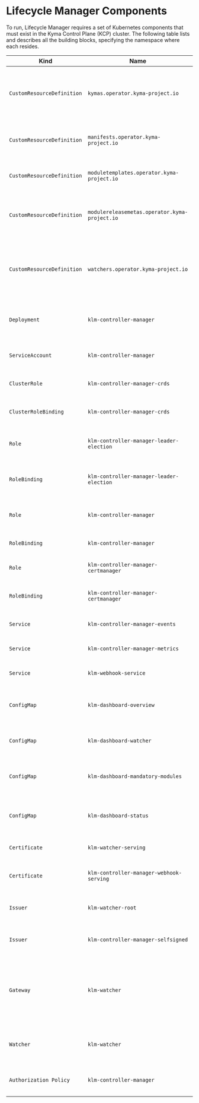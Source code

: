 # Lifecycle Manager Components

To run, Lifecycle Manager requires a set of Kubernetes components that must exist in the Kyma Control Plane (KCP) cluster. The following table lists and describes all the building blocks, specifying the namespace where each resides.

| Kind                       | Name                                          | Namespace      | Description                                                                                            |
|----------------------------|-----------------------------------------------|----------------|--------------------------------------------------------------------------------------------------------|
| `CustomResourceDefinition` | `kymas.operator.kyma-project.io`              | Cluster-wide   | Custom Resource Definition (CRD) for managing Kyma custom resources.                                   |
| `CustomResourceDefinition` | `manifests.operator.kyma-project.io`          | Cluster-wide   | CRD for module deployment and image configurations.                                                    |
| `CustomResourceDefinition` | `moduletemplates.operator.kyma-project.io`    | Cluster-wide   | CRD for defining module images and resources.                                                          |
| `CustomResourceDefinition` | `modulereleasemetas.operator.kyma-project.io` | Cluster-wide   | CRD for mapping module versions to corresponding channels.                                             |
| `CustomResourceDefinition` | `watchers.operator.kyma-project.io`           | Cluster-wide   | CRD for watching changes on specified resources in the SAP BTP, Kyma runtime (SKR) clusters.           |
| `Deployment`               | `klm-controller-manager`                      | `kcp-system`   | Main controller logic for managing all Kyma resources.                                                 |
| `ServiceAccount`           | `klm-controller-manager`                      | `kcp-system`   | Main controller's service account.                                                                     |
| `ClusterRole`              | `klm-controller-manager-crds`                 | Cluster-wide   | Grants permissions to manage CRDs.                                                                     |
| `ClusterRoleBinding`       | `klm-controller-manager-crds`                 | Cluster-wide   | Binds a CRD's role to its service account.                                                                |
| `Role`                     | `klm-controller-manager-leader-election`      | `kcp-system`   | Grants permission for a leader election.                                                                 |
| `RoleBinding`              | `klm-controller-manager-leader-election`      | `kcp-system`   | Binds the leader election role to a service account.                                                         |
| `Role`                     | `klm-controller-manager`                      | `kcp-system`   | Role for accessing runtime resources.                                                                  |
| `RoleBinding`              | `klm-controller-manager`                      | `kcp-system`   | Binds manager role to service account.                                                                 |
| `Role`                     | `klm-controller-manager-certmanager`          | `istio-system` | Role for cert-manager integration.                                                                     |
| `RoleBinding`              | `klm-controller-manager-certmanager`          | `istio-system` | Binds cert-manager role to service account.                                                            |
| `Service`                  | `klm-controller-manager-events`               | `kcp-system`   | Exposes controller events.                                                                             |
| `Service`                  | `klm-controller-manager-metrics`              | `kcp-system`   | Exposes controller metrics.                                                                            |
| `Service`                  | `klm-webhook-service`                         | `kcp-system`   | Exposes controller webhook.                                                                            |
| `ConfigMap`                | `klm-dashboard-overview`                      | `kcp-system`   | Grafana dashboard config for overview panel.                                                           |
| `ConfigMap`                | `klm-dashboard-watcher`                       | `kcp-system`   | Grafana dashboard config for watcher view.                                                             |
| `ConfigMap`                | `klm-dashboard-mandatory-modules`             | `kcp-system`   | Grafana dashboard config for the mandatory modules view.                                                   |
| `ConfigMap`                | `klm-dashboard-status`                        | `kcp-system`   | Grafana dashboard config for the modules status view.                                                      |
| `Certificate`              | `klm-watcher-serving`                         | `istio-system` | Self-signed watcher certificate.                                                                       |
| `Certificate`              | `klm-controller-manager-webhook-serving`      | `kcp-system`   | Lifecycle Manager webhook certificate.                                                                 |
| `Issuer`                   | `klm-watcher-root`                            | `istio-system` | Issues the self-signed watcher certificates.                                                           |
| `Issuer`                   | `klm-controller-manager-selfsigned`           | `kcp-system`   | Issues the webhook serving certificates.                                                               |
| `Gateway`                  | `klm-watcher `                                | `kcp-system`   | Istio gateway that exposes the watcher endpoint over HTTPS for secure communication with SKR clusters. |
| `Watcher`                  | `klm-watcher`                                 | `kcp-system`   | Watches the changes done to the remote Kyma custom resource.                                               |
| `Authorization Policy`     | `klm-controller-manager`                      | `kcp-system`   | Policy to allow access to metrics and webhooks.                                                        |




